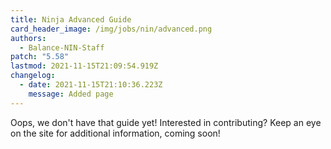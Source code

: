 ```yaml
---
title: Ninja Advanced Guide
card_header_image: /img/jobs/nin/advanced.png
authors:
  - Balance-NIN-Staff
patch: "5.58"
lastmod: 2021-11-15T21:09:54.919Z
changelog:
  - date: 2021-11-15T21:10:36.223Z
    message: Added page
---
```

Oops, we don't have that guide yet! Interested in contributing? Keep an eye on the site for additional information, coming soon!